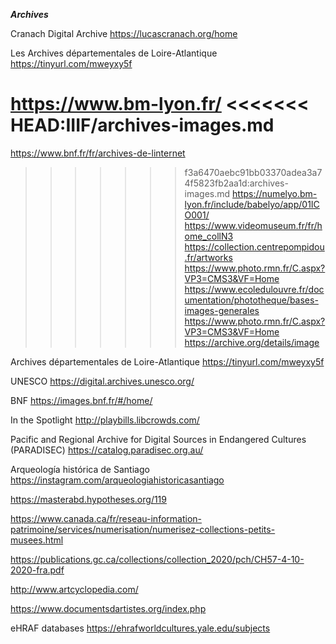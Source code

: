 ***Archives***

Cranach Digital Archive
https://lucascranach.org/home

Les Archives départementales de Loire-Atlantique
https://tinyurl.com/mweyxy5f

https://www.bm-lyon.fr/
<<<<<<< HEAD:IIIF/archives-images.md
=======

https://www.bnf.fr/fr/archives-de-linternet

>>>>>>> f3a6470aebc91bb03370adea3a74f5823fb2aa1d:archives-images.md
https://numelyo.bm-lyon.fr/include/babelyo/app/01ICO001/
https://www.videomuseum.fr/fr/home_collN3
https://collection.centrepompidou.fr/artworks
https://www.photo.rmn.fr/C.aspx?VP3=CMS3&VF=Home
https://www.ecoledulouvre.fr/documentation/phototheque/bases-images-generales
https://www.photo.rmn.fr/C.aspx?VP3=CMS3&VF=Home
https://archive.org/details/image

Archives départementales de Loire-Atlantique 
https://tinyurl.com/mweyxy5f

UNESCO 
https://digital.archives.unesco.org/

BNF
https://images.bnf.fr/#/home/

In the Spotlight 
http://playbills.libcrowds.com/

Pacific and Regional Archive for Digital Sources in Endangered Cultures (PARADISEC)
https://catalog.paradisec.org.au/

Arqueología histórica de Santiago 
https://instagram.com/arqueologiahistoricasantiago

https://masterabd.hypotheses.org/119

https://www.canada.ca/fr/reseau-information-patrimoine/services/numerisation/numerisez-collections-petits-musees.html

https://publications.gc.ca/collections/collection_2020/pch/CH57-4-10-2020-fra.pdf

http://www.artcyclopedia.com/

https://www.documentsdartistes.org/index.php

eHRAF databases
https://ehrafworldcultures.yale.edu/subjects
